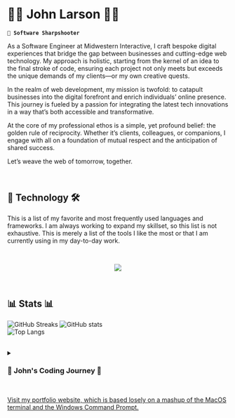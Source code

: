 # 👾👾 John Larson 👾👾

**`🎯 Software Sharpshooter`**

As a Software Engineer at Midwestern Interactive, I craft bespoke digital experiences that bridge the gap between businesses and cutting-edge web technology. My approach is holistic, starting from the kernel of an idea to the final stroke of code, ensuring each project not only meets but exceeds the unique demands of my clients—or my own creative quests.

In the realm of web development, my mission is twofold: to catapult businesses into the digital forefront and enrich individuals’ online presence. This journey is fueled by a passion for integrating the latest tech innovations in a way that’s both accessible and transformative.

At the core of my professional ethos is a simple, yet profound belief: the golden rule of reciprocity. Whether it’s clients, colleagues, or companions, I engage with all on a foundation of mutual respect and the anticipation of shared success.

Let’s weave the web of tomorrow, together.

<br />

## 🧰 Technology 🛠️

This is a list of my favorite and most frequently used languages and frameworks. I am always working to expand my skillset, so this list is not exhaustive. This is merely a list of the tools I like the most or that I am currently using in my day-to-day work.

<br />

<p align="center">
  <a href="https://skillicons.dev">
    <img src="https://skillicons.dev/icons?i=python,svelte,solidjs,tailwindcss,next,react,go,docker,git,html,css,javascript,typescript,vue&perline=7" />
  </a>
</p>

<br />

## 📊 Stats 📊

![GitHub Streaks](https://streak-stats.demolab.com/?user=w5dev&theme=dracula&hide_border=true&border_radius=5&card_width=800)
![GitHub stats](https://github-readme-stats-pink-six-36.vercel.app/api?username=W5DEV&show_icons=true&count_private=true&include_all_commits=false&theme=dracula&hide_border=true&show=prs_merged,prs_merged_percentage&hide=contribs,issues&custom_title=W5DEV%27s%202024%20GitHub%C2%A0Stats)<br/>
![Top Langs](https://github-readme-stats-pink-six-36.vercel.app/api/top-langs/?username=W5DEV&layout=donut&count_private=true&include_all_commits=true&theme=dracula&hide_border=true&langs_count=20)

<br/>

<details>
 <summary><h3>🚨 John's Coding Journey 🚨</h3></summary>

  Embarking on my coding odyssey in the collegiate realm, I honed the art of webcraft with the foundational tools of HTML and CSS, creating responsive websites that were both functional and aesthetically pleasing. The discovery of JavaScript in an academic setting propelled me into the world of interactive in-browser gaming, enhancing my sites with dynamic features.
  
  My technical voyage evolved with Java, where I engineered and refined Minecraft plugins, streamlining server management and enhancing gameplay. In 2013, I ventured into the professional sphere, leveraging my expertise to unveil hidden opportunities within my organization, contributing to .NET e-commerce solutions, and expanding my horizons in digital commerce.
  
  The freelance frontier beckoned in 2014, leading me to architect applications and websites for diverse businesses, thus becoming the start of my private web development business - GreatIdea.dev. My toolkit expanded with JavaScript, PHP, and WordPress, culminating in the creation and stewardship of an online sports journalism venture, South MS Sports (2013-2018).
  
  As a Network Engineer, I continued to elevate my craft from 2017 to 2021, applying my growing skill set to contract endeavors. My reentry into professional web development was marked by the stewardship of over 65 client websites for the Managed IT Services company at which I worked, where I infused my knowledge of React and modern web technologies into active development projects. I soon found a new position as a Senior Fullstack Developer with a digital marketing agency in my hometown, and that strengthened my knowledge and growth with PHP-based websites and web applications, serving over 200 clients with both frontend and backend solutions.
  
  In 2022, I finally found my professional sanctuary at Midwestern Interactive, where my passion for software development is not only nurtured, but thrives. I spend most of my time outside of work by contributing with GreatIdea.dev, where I service smaller clients local to Mississippi by architecting and shipping websites and applications that meet their business needs. My current personal pursuits include devising scalable backend APIs, concocting a digital cookbook to safeguard treasured family recipes, and developing pragmatic applications in Go and Python, most recently through developing an RPG Manager.
  
  Beyond the digital landscape, I find solace in the embrace of nature, indulging in hiking, camping, and survival. I am an avid firearms enthusiast, pushing myself to master the art of marksmanship and the intricacies of firearm maintenance. I find myself most attracted to hobbies which scratch my problem-solving itch, and I am always on the lookout for new challenges to conquer.
</details>

<br />

[Visit my portfolio website, which is based losely on a mashup of the MacOS terminal and the Windows Command Prompt.](https://www.jjlarson.com/)
